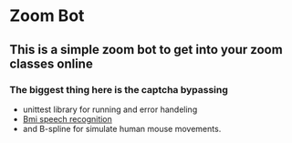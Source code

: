 # Zoom Bot

## This is a simple zoom bot to get into your zoom classes online

### The biggest thing here is the captcha bypassing

- unittest library for running and error handeling
- [Bmi speech recognition](https://speech-to-text-demo.ng.bluemix.net/)
- and B-spline for simulate human mouse movements.
